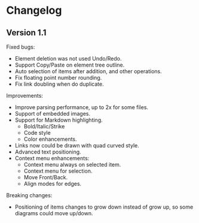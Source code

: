 #  Changelog

## Version 1.1

Fixed bugs:
* Element deletion was not used Undo/Redo.
* Support Copy/Paste on element tree outline.
* Auto selection of items after addition, and other operations.
* Fix floating point number rounding.
* Fix link doubling when do duplicate.

Improvements:
* Improve parsing performance, up to 2x for some files.
* Support of embedded images.
* Support for Markdown highlighting.
    * Bold/Italic/Strike
    * Code style
    * Color enhancements.
* Links now could be drawn with quad curved style.
* Advanced text positioning.
* Context menu enhancements:
    * Context menu always on selected item.
    * Context menu for selection.
    * Move Front/Back.
    * Align modes for edges.

Breaking changes:
* Positioning of items changes to grow down instead of grow up, so some diagrams could move up/down.

